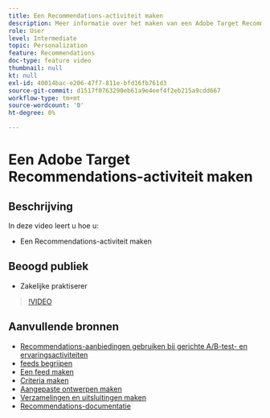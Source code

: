 ```yaml
---
title: Een Recommendations-activiteit maken
description: Meer informatie over het maken van een Adobe Target Recommendations-activiteit
role: User
level: Intermediate
topic: Personalization
feature: Recommendations
doc-type: feature video
thumbnail: null
kt: null
exl-id: 40014bac-e206-47f7-811e-bfd16fb761d3
source-git-commit: d1517f0763290eb61a9e4eef4f2eb215a9cdd667
workflow-type: tm+mt
source-wordcount: '0'
ht-degree: 0%

---
```


# Een Adobe Target Recommendations-activiteit maken

## Beschrijving

In deze video leert u hoe u:

* Een Recommendations-activiteit maken

## Beoogd publiek

* Zakelijke praktiserer

>[!VIDEO](https://video.tv.adobe.com/v/27688?quality=12)

## Aanvullende bronnen

* [Recommendations-aanbiedingen gebruiken bij gerichte A/B-test- en ervaringsactiviteiten](use-recommendations-offers.md)
* [feeds begrijpen](understanding-feeds.md)
* [Een feed maken](create-a-feed.md)
* [Criteria maken](create-criteria.md)
* [Aangepaste ontwerpen maken](create-custom-designs.md)
* [Verzamelingen en uitsluitingen maken](create-collections-and-exclusions.md)
* [Recommendations-documentatie](https://experienceleague.adobe.com/docs/target/using/recommendations/recommendations.html?lang=en)
